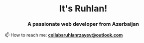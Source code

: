 <h1 align="center">It's Ruhlan!</h1>
<h3 align="center">A passionate web developer from Azerbaijan</h3>

📫 How to reach me:  **collabsruhlanrzayev@outlook.com** <br />

<script data-name="BMC-Widget" data-cfasync="false" src="https://cdnjs.buymeacoffee.com/1.0.0/widget.prod.min.js" data-id="ruhlanrzayev" data-description="Support me on Buy me a coffee!" data-message="" data-color="#BD5FFF" data-position="Right" data-x_margin="18" data-y_margin="18"></script>



